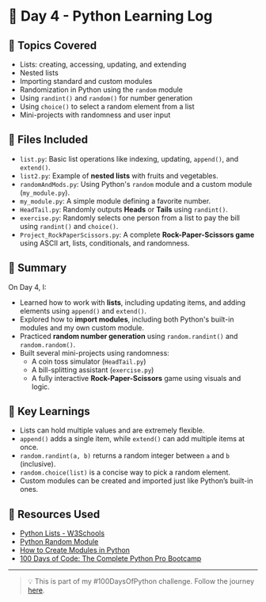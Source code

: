 # 📅 Day 4 - Python Learning Log

## 🧠 Topics Covered
- Lists: creating, accessing, updating, and extending
- Nested lists
- Importing standard and custom modules
- Randomization in Python using the `random` module
- Using `randint()` and `random()` for number generation
- Using `choice()` to select a random element from a list
- Mini-projects with randomness and user input

## 📂 Files Included
- `list.py`: Basic list operations like indexing, updating, `append()`, and `extend()`.
- `list2.py`: Example of **nested lists** with fruits and vegetables.
- `randomAndMods.py`: Using Python's `random` module and a custom module (`my_module.py`).
- `my_module.py`: A simple module defining a favorite number.
- `HeadTail.py`: Randomly outputs **Heads** or **Tails** using `randint()`.
- `exercise.py`: Randomly selects one person from a list to pay the bill using `randint()` and `choice()`.
- `Project_RockPaperScissors.py`: A complete **Rock-Paper-Scissors game** using ASCII art, lists, conditionals, and randomness.

## 📝 Summary
On Day 4, I:
- Learned how to work with **lists**, including updating items, and adding elements using `append()` and `extend()`.
- Explored how to **import modules**, including both Python's built-in modules and my own custom module.
- Practiced **random number generation** using `random.randint()` and `random.random()`.
- Built several mini-projects using randomness:
  - A coin toss simulator (`HeadTail.py`)
  - A bill-splitting assistant (`exercise.py`)
  - A fully interactive **Rock-Paper-Scissors** game using visuals and logic.

## 🚀 Key Learnings
- Lists can hold multiple values and are extremely flexible.
- `append()` adds a single item, while `extend()` can add multiple items at once.
- `random.randint(a, b)` returns a random integer between `a` and `b` (inclusive).
- `random.choice(list)` is a concise way to pick a random element.
- Custom modules can be created and imported just like Python’s built-in ones.

## 🔗 Resources Used
- [Python Lists - W3Schools](https://www.w3schools.com/python/python_lists.asp)
- [Python Random Module](https://docs.python.org/3/library/random.html)
- [How to Create Modules in Python](https://realpython.com/python-modules-packages/)
- [100 Days of Code: The Complete Python Pro Bootcamp](https://www.udemy.com/course/100-days-of-code/)

---

> 💡 This is part of my #100DaysOfPython challenge. Follow the journey [here](https://github.com/Pushp11721/100DaysOfPython-LearnAlong).
